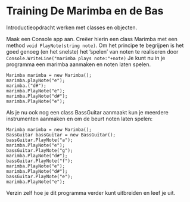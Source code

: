 # Training De Marimba en de Bas

Introductieopdracht werken met classes en objecten.

Maak een Console app aan. Creëer hierin een class Marimba met een method `void PlayNote(string note)`. Om het principe te begrijpen is het goed genoeg (en het snelste) het ’spelen’ van noten te realiseren door `Console.WriteLine("marimba plays note:"+note)` Je kunt nu in je programma een marimba aanmaken en noten laten spelen.

```
Marimba marimba = new Marimba();
marimba.playNote("e");
marimba.("d#");
marimba.PlayNote("e");
marimba.PlayNote("d#");
marimba.PlayNote("e");
```


Als je nu ook nog een class BassGuitar aanmaakt kun je meerdere instrumenten aanmaken en om de beurt noten laten spelen:

```
Marimba marimba = new Marimba();
BassGuitar bassGuitar = new BassGuitar();
bassGuitar.PlayNote("a");
marimba.PlayNote("e");
bassGuitar.PlayNote("g");
marimba.PlayNote("d#");
bassGuitar.PlayNote("f");
marimba.PlayNote("e");
marimba.PlayNote("d#");
bassGuitar.PlayNote("e");
marimba.PlayNote("e");
```

Verzin zelf hoe je dit programma verder kunt uitbreiden en leef je uit.
